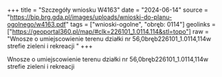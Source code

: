 +++
title = "Szczegóły wniosku W4163"
date = "2024-06-14"
source = "https://bip.brg.gda.pl/images/uploads/wnioski-do-planu-ogolnego/w4163.pdf"
tags = ["wnioski-ogolne", "obręb: 0114"]
geolinks = ["https://geoportal360.pl/map/#clk=226101_1.0114.114&stl=topo"]
raw = "Wnosze o umiejscowienie terenu działki nr 56,0bręb226101_1.0114,114w strefie zieleni i rekreacji "
+++

Wnosze o umiejscowienie terenu działki nr 56,0bręb226101_1.0114,114w strefie
zieleni i rekreacji




